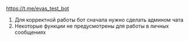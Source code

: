 https://t.me/evas_test_bot

1) Для корректной работы бот сначала нужно сделать админом чата
2) Некоторые функции не предусмотрены для работы в личных сообщениях
